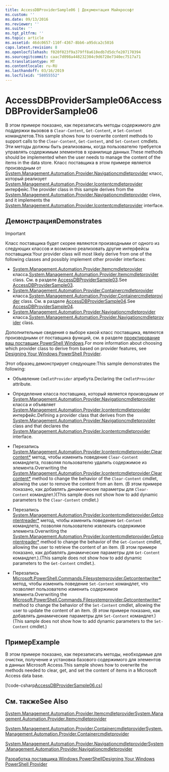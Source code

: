 ```yaml
---
title: AccessDBProviderSample06 | Документация Майкрософт
ms.custom: ''
ms.date: 09/13/2016
ms.reviewer: ''
ms.suite: ''
ms.tgt_pltfrm: ''
ms.topic: article
ms.assetid: 46dc0657-110f-4367-8bb6-a95dca2c5016
caps.latest.revision: 8
ms.openlocfilehash: f020f023f9a379ff8a610edb7d5dcfe207170394
ms.sourcegitcommit: caac7d098a448232304c9d6728e7340ec7517a71
ms.translationtype: MT
ms.contentlocale: ru-RU
ms.lasthandoff: 03/16/2019
ms.locfileid: "58055552"
---
```

# <a name="accessdbprovidersample06"></a><span data-ttu-id="21867-102">AccessDBProviderSample06</span><span class="sxs-lookup"><span data-stu-id="21867-102">AccessDBProviderSample06</span></span>

<span data-ttu-id="21867-103">В этом примере показано, как перезаписать методы содержимого для поддержки вызовов в `Clear-Content`, `Get-Content`, и `Set-Content` командлетов.</span><span class="sxs-lookup"><span data-stu-id="21867-103">This sample shows how to overwrite content methods to support calls to the `Clear-Content`, `Get-Content`, and `Set-Content` cmdlets.</span></span> <span data-ttu-id="21867-104">Эти методы должны быть реализованы, когда пользователю требуется управлять содержимым элементов в хранилище данных.</span><span class="sxs-lookup"><span data-stu-id="21867-104">These methods should be implemented when the user needs to manage the content of the items in the data store.</span></span> <span data-ttu-id="21867-105">Класс поставщика в этом примере является производным от [System.Management.Automation.Provider.Navigationcmdletprovider](/dotnet/api/System.Management.Automation.Provider.NavigationCmdletProvider) класс, который реализует [ System.Management.Automation.Provider.Icontentcmdletprovider](/dotnet/api/System.Management.Automation.Provider.IContentCmdletProvider) интерфейс.</span><span class="sxs-lookup"><span data-stu-id="21867-105">The provider class in this sample derives from the [System.Management.Automation.Provider.Navigationcmdletprovider](/dotnet/api/System.Management.Automation.Provider.NavigationCmdletProvider) class, and it implements the [System.Management.Automation.Provider.Icontentcmdletprovider](/dotnet/api/System.Management.Automation.Provider.IContentCmdletProvider) interface.</span></span>

## <a name="demonstrates"></a><span data-ttu-id="21867-106">Демонстрация</span><span class="sxs-lookup"><span data-stu-id="21867-106">Demonstrates</span></span>

> [!IMPORTANT]
> <span data-ttu-id="21867-107">Класс поставщика будет скорее являются производными от одного из следующих классов и возможно реализовать другие интерфейсы поставщика:</span><span class="sxs-lookup"><span data-stu-id="21867-107">Your provider class will most likely derive from one of the following classes and possibly implement other provider interfaces:</span></span>
>
> -   <span data-ttu-id="21867-108">[System.Management.Automation.Provider.Itemcmdletprovider](/dotnet/api/System.Management.Automation.Provider.ItemCmdletProvider) класса.</span><span class="sxs-lookup"><span data-stu-id="21867-108">[System.Management.Automation.Provider.Itemcmdletprovider](/dotnet/api/System.Management.Automation.Provider.ItemCmdletProvider) class.</span></span> <span data-ttu-id="21867-109">См. в разделе [AccessDBProviderSample03](./accessdbprovidersample03.md).</span><span class="sxs-lookup"><span data-stu-id="21867-109">See [AccessDBProviderSample03](./accessdbprovidersample03.md).</span></span>
> -   <span data-ttu-id="21867-110">[System.Management.Automation.Provider.Containercmdletprovider](/dotnet/api/System.Management.Automation.Provider.ContainerCmdletProvider) класса.</span><span class="sxs-lookup"><span data-stu-id="21867-110">[System.Management.Automation.Provider.Containercmdletprovider](/dotnet/api/System.Management.Automation.Provider.ContainerCmdletProvider) class.</span></span> <span data-ttu-id="21867-111">См. в разделе [AccessDBProviderSample04](./accessdbprovidersample04.md).</span><span class="sxs-lookup"><span data-stu-id="21867-111">See [AccessDBProviderSample04](./accessdbprovidersample04.md).</span></span>
> -   <span data-ttu-id="21867-112">[System.Management.Automation.Provider.Navigationcmdletprovider](/dotnet/api/System.Management.Automation.Provider.NavigationCmdletProvider) класса.</span><span class="sxs-lookup"><span data-stu-id="21867-112">[System.Management.Automation.Provider.Navigationcmdletprovider](/dotnet/api/System.Management.Automation.Provider.NavigationCmdletProvider) class.</span></span>
>
> <span data-ttu-id="21867-113">Дополнительные сведения о выборе какой класс поставщика, являются производными от поставщика функций, см. в разделе [проектирование ваш поставщик PowerShell Windows](./provider-types.md).</span><span class="sxs-lookup"><span data-stu-id="21867-113">For more information about choosing which provider class to derive from based on provider features, see [Designing Your Windows PowerShell Provider](./provider-types.md).</span></span>

<span data-ttu-id="21867-114">Этот образец демонстрирует следующее:</span><span class="sxs-lookup"><span data-stu-id="21867-114">This sample demonstrates the following:</span></span>

- <span data-ttu-id="21867-115">Объявление `CmdletProvider` атрибута.</span><span class="sxs-lookup"><span data-stu-id="21867-115">Declaring the `CmdletProvider` attribute.</span></span>

- <span data-ttu-id="21867-116">Определение класса поставщика, который является производным от [System.Management.Automation.Provider.Navigationcmdletprovider](/dotnet/api/System.Management.Automation.Provider.NavigationCmdletProvider) класса и объявляет [ System.Management.Automation.Provider.Icontentcmdletprovider](/dotnet/api/System.Management.Automation.Provider.IContentCmdletProvider) интерфейс.</span><span class="sxs-lookup"><span data-stu-id="21867-116">Defining a provider class that derives from the [System.Management.Automation.Provider.Navigationcmdletprovider](/dotnet/api/System.Management.Automation.Provider.NavigationCmdletProvider) class and that declares the [System.Management.Automation.Provider.Icontentcmdletprovider](/dotnet/api/System.Management.Automation.Provider.IContentCmdletProvider) interface.</span></span>

- <span data-ttu-id="21867-117">Перезапись [System.Management.Automation.Provider.Icontentcmdletprovider.Clearcontent\*](/dotnet/api/System.Management.Automation.Provider.IContentCmdletProvider.ClearContent) метод, чтобы изменить поведение `Clear-Content` командлета, позволяя пользователю удалить содержимое из элемента.</span><span class="sxs-lookup"><span data-stu-id="21867-117">Overwriting the [System.Management.Automation.Provider.Icontentcmdletprovider.Clearcontent\*](/dotnet/api/System.Management.Automation.Provider.IContentCmdletProvider.ClearContent) method to change the behavior of the `Clear-Content` cmdlet, allowing the user to remove the content from an item.</span></span> <span data-ttu-id="21867-118">(В этом примере показано, как добавлять динамические параметры для `Clear-Content` командлет.)</span><span class="sxs-lookup"><span data-stu-id="21867-118">(This sample does not show how to add dynamic parameters to the `Clear-Content` cmdlet.)</span></span>

- <span data-ttu-id="21867-119">Перезапись [System.Management.Automation.Provider.Icontentcmdletprovider.Getcontentreader\*](/dotnet/api/System.Management.Automation.Provider.IContentCmdletProvider.GetContentReader) метод, чтобы изменить поведение `Get-Content` командлета, позволяя пользователю извлекать содержимое элемента.</span><span class="sxs-lookup"><span data-stu-id="21867-119">Overwriting the [System.Management.Automation.Provider.Icontentcmdletprovider.Getcontentreader\*](/dotnet/api/System.Management.Automation.Provider.IContentCmdletProvider.GetContentReader) method to change the behavior of the `Get-Content` cmdlet, allowing the user to retrieve the content of an item.</span></span> <span data-ttu-id="21867-120">(В этом примере показано, как добавлять динамические параметры для `Get-Content` командлет.).</span><span class="sxs-lookup"><span data-stu-id="21867-120">(This sample does not show how to add dynamic parameters to the `Get-Content` cmdlet.).</span></span>

- <span data-ttu-id="21867-121">Перезапись [Microsoft.PowerShell.Commands.Filesystemprovider.Getcontentwriter\*](/dotnet/api/Microsoft.PowerShell.Commands.FileSystemProvider.GetContentWriter) метод, чтобы изменить поведение `Set-Content` командлет, что позволяет пользователю изменить содержимое элемента.</span><span class="sxs-lookup"><span data-stu-id="21867-121">Overwriting the [Microsoft.PowerShell.Commands.Filesystemprovider.Getcontentwriter\*](/dotnet/api/Microsoft.PowerShell.Commands.FileSystemProvider.GetContentWriter) method to change the behavior of the `Set-Content` cmdlet, allowing the user to update the content of an item.</span></span> <span data-ttu-id="21867-122">(В этом примере показано, как добавлять динамические параметры для `Set-Content` командлет.)</span><span class="sxs-lookup"><span data-stu-id="21867-122">(This sample does not show how to add dynamic parameters to the `Set-Content` cmdlet.)</span></span>

## <a name="example"></a><span data-ttu-id="21867-123">Пример</span><span class="sxs-lookup"><span data-stu-id="21867-123">Example</span></span>

<span data-ttu-id="21867-124">В этом примере показано, как перезаписать методы, необходимые для очистки, получение и установка базового содержимого для элементов в данных Microsoft Access.</span><span class="sxs-lookup"><span data-stu-id="21867-124">This sample shows how to overwrite the methods needed to clear, get, and set the content of items in a Microsoft Access data base.</span></span>

[!code-csharp[AccessDBProviderSample06.cs](../../powershell-sdk-samples/SDK-2.0/csharp/AccessDBProviderSample06/AccessDBProviderSample06.cs#L11-L2399 "AccessDBProviderSample06.cs")]

## <a name="see-also"></a><span data-ttu-id="21867-125">См. также</span><span class="sxs-lookup"><span data-stu-id="21867-125">See Also</span></span>

[<span data-ttu-id="21867-126">System.Management.Automation.Provider.Itemcmdletprovider</span><span class="sxs-lookup"><span data-stu-id="21867-126">System.Management.Automation.Provider.Itemcmdletprovider</span></span>](/dotnet/api/System.Management.Automation.Provider.ItemCmdletProvider)

[<span data-ttu-id="21867-127">System.Management.Automation.Provider.Containercmdletprovider</span><span class="sxs-lookup"><span data-stu-id="21867-127">System.Management.Automation.Provider.Containercmdletprovider</span></span>](/dotnet/api/System.Management.Automation.Provider.ContainerCmdletProvider)

[<span data-ttu-id="21867-128">System.Management.Automation.Provider.Navigationcmdletprovider</span><span class="sxs-lookup"><span data-stu-id="21867-128">System.Management.Automation.Provider.Navigationcmdletprovider</span></span>](/dotnet/api/System.Management.Automation.Provider.NavigationCmdletProvider)

[<span data-ttu-id="21867-129">Разработка поставщика Windows PowerShell</span><span class="sxs-lookup"><span data-stu-id="21867-129">Designing Your Windows PowerShell Provider</span></span>](./provider-types.md)